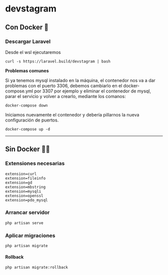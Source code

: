 # devstagram

## Con Docker 🐳

### Descargar Laravel

Desde el wsl ejecutaremos

```
curl -s https://laravel.build/devstagram | bash
```



**Problemas comunes**

Si ya tenemos mysql instalado en la máquina, el contenedor nos va a dar problemas con el puerto 3306, debemos cambiarlo en el docker-compose.yml por 3307 por ejemplo y eliminar el contenedor de mysql, parar el servicio y volver a crearlo, mediante los comanos:

```
docker-compose down
```

Iniciamos nuevamente el contenedor y debería pillarnos la nueva configuración de puertos.

```
docker-compose up -d
```

---

## Sin Docker 🚫🐳

### Extensiones necesarias

```
extension=curl
extension=fileinfo
extension=gd
extension=mbstring
extension=mysqli
extension=openssl
extension=pdo_mysql
```

### Arrancar servidor

```
php artisan serve
```

### Aplicar migraciones

```
php artisan migrate
```

#### Rollback

```
php artisan migrate:rollback
```
